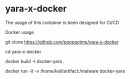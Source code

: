 # yara-x-docker

The usage of this container is been designed for CI/CD


Docker usage

git clone https://github.com/poppopjmp/yara-x-docker 

cd yara-x-docker

docker build -t docker-yara . 

docker run -it -v /home/kali/artifact:/malware docker-yara
